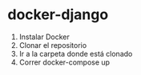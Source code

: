 # docker-django
1. Instalar Docker
2. Clonar el repositorio
3. Ir a la carpeta donde está clonado
4. Correr docker-compose up
